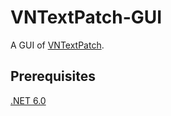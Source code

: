 # VNTextPatch-GUI

A GUI of [VNTextPatch](https://github.com/arcusmaximus/VNTranslationTools).

## Prerequisites
[.NET 6.0](https://dotnet.microsoft.com/en-us/download/dotnet/6.0)
